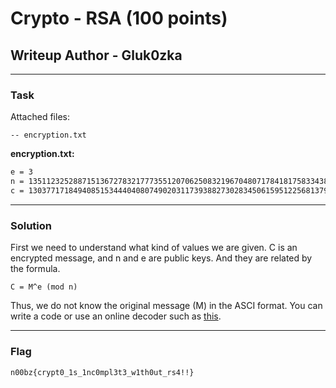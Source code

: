# Crypto - RSA (100 points)
## Writeup Author - Gluk0zka

---

### Task
Attached files:
```
-- encryption.txt
```

**encryption.txt:**
```sh
e = 3
n = 135112325288715136727832177735512070625083219670480717841817583343851445454356579794543601926517886432778754079508684454122465776544049537510760149616899986522216930847357907483054348419798542025184280105958211364798924985051999921354369017984140216806642244876998054533895072842602131552047667500910960834243
c = 13037717184940851534440408074902031173938827302834506159512256813794613267487160058287930781080450199371859916605839773796744179698270340378901298046506802163106509143441799583051647999737073025726173300915916758770511497524353491642840238968166849681827669150543335788616727518429916536945395813
```
---

### Solution

First we need to understand what kind of values ​​we are given. C is an encrypted message, and n and e are public keys. And they are related by the formula.

```
C = M^e (mod n)
```
Thus, we do not know the original message (M) in the ASCI format. You can write a code or use an online decoder such as [this](https://www.dcode.fr/rsa-cipher).

---
### Flag

```
n00bz{crypt0_1s_1nc0mpl3t3_w1th0ut_rs4!!}
```
